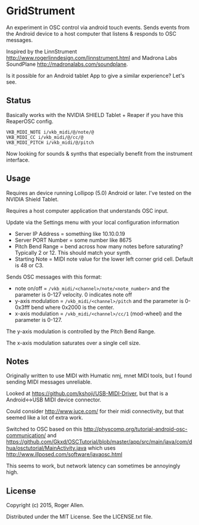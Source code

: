 # GridStrument

An experiment in OSC control via android touch events.  Sends events from the Android device to a
host computer that listens & responds to OSC messages.

Inspired by the LinnStrument http://www.rogerlinndesign.com/linnstrument.html and Madrona Labs 
SoundPlane http://madronalabs.com/soundplane.

Is it possible for an Android tablet App to give a similar experience?  Let's see.

## Status

Basically works with the NVIDIA SHIELD Tablet + Reaper if you have this ReaperOSC config.  

```text
VKB_MIDI_NOTE i/vkb_midi/@/note/@
VKB_MIDI_CC i/vkb_midi/@/cc/@
VKB_MIDI_PITCH i/vkb_midi/@/pitch
```

Now looking for sounds & synths that especially benefit from the instrument interface.

## Usage

Requires an device running Lollipop (5.0) Android or later.  I've tested on the NVIDIA Shield Tablet.

Requires a host computer application that understands OSC input.

Update via the Settings menu with your local configuration information
* Server IP Address = something like 10.10.0.19
* Server PORT Number = some number like 8675
* Pitch Bend Range = bend across how many notes before saturating?  Typically 2 or 12.  This should match your synth.
* Starting Note = MIDI note value for the lower left corner grid cell.  Default is 48 or C3.

Sends OSC messages with this format:
* note on/off = `/vkb_midi/<channel>/note/<note_number>` and the parameter is 0-127 velocity.  0 indicates note off
* y-axis modulation = `/vkb_midi/<channel>/pitch` and the parameter is 0-0x3fff bend where 0x2000 is the center.
* x-axis modulation = `/vkb_midi/<channel>/cc/1` (mod-wheel) and the parameter is 0-127.

The y-axis modulation is controlled by the Pitch Bend Range.

The x-axis modulation saturates over a single cell size.

## Notes

Originally written to use MIDI with Humatic nmj, mnet MIDI tools, but I found sending MIDI messages 
unreliable.

Looked at https://github.com/kshoji/USB-MIDI-Driver, but that is a Android<->USB MIDI device 
connector.

Could consider http://www.juce.com/ for their midi connectivity, but that seemed like a lot of 
extra work.

Switched to OSC based on this http://physcomp.org/tutorial-android-osc-communication/ and
https://github.com/Gkxd/OSCTutorial/blob/master/app/src/main/java/com/dhua/osctutorial/MainActivity.java
which uses http://www.illposed.com/software/javaosc.html

This seems to work, but network latency can sometimes be annoyingly high.

## License

Copyright (c) 2015, Roger Allen.

Distributed under the MIT License.  See the LICENSE.txt file.